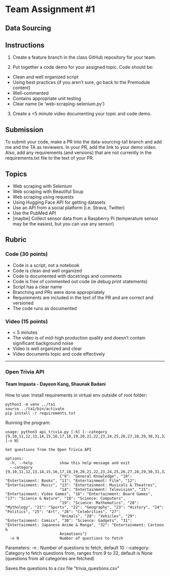 # Team Assignment #1
## Data Sourcing

## Instructions
1. Create a feature branch in the class GitHub repository for your team. 

2. Put together a code demo for your assigned topic. 
Code should be:
* Clean and well organized script
* Using best practices (if you aren’t sure, go back to the Premodule content)
* Well-commented
* Contains appropriate unit testing
* Clear name (ie ‘web-scraping-selenium.py’)

3. Create a <5 minute video documenting your topic and code demo. 

## Submission
To submit your code, make a PR into the data-sourcing-ta1 branch and add me and the TA as reviewers. In your PR, add the link to your demo video. Also, add any requirements (and versions) that are not currently in the requirements.txt file to the text of your PR.

## Topics
* Web scraping with Selenium
* Web scraping with Beautiful Soup
* Web scraping using requests
* Using Hugging Face API for getting datasets
* Use an API from a social platform (i.e. Strava, Twitter)
* Use the PubMed API
* [maybe] Collect sensor data from a Raspberry Pi (temperature sensor may be the easiest, but you can use any sensor)

## Rubric
### Code (30 points)
* Code is a script, not a notebook
* Code is clean and well organized
* Code is documented with docstrings and comments 
* Code is free of commented out code (ie debug print statements)
* Script has a clear name
* Branching and PRs were done appropriately
* Requirements are included in the text of the PR and are correct and versioned
* The code runs as documented

### Video (15 points)
* < 5 minutes
* The video is of mid-high production quality and doesn’t contain significant background noise 
* Video is well organized and clear
* Video documents topic and code effectively

---

### Open Trivia API

#### Team Impasta - Dayeon Kang, Shaunak Badani

How to use:
Install requirements in virtual env outside of root folder:
```
python3 -m venv ../ta1
source ../ta1/bin/activate
pip install -r requirements.txt
```

Running the program:
```
usage: python3 api_trivia.py [-h] [--category {9,10,11,12,13,14,15,16,17,18,19,20,21,22,23,24,25,26,27,28,29,30,31,32}] [-n N]

Get questions from the Open Trivia API

options:
  -h, --help            show this help message and exit
  --category {9,10,11,12,13,14,15,16,17,18,19,20,21,22,23,24,25,26,27,28,29,30,31,32}
                        {"9": "General Knowledge", "10": "Entertainment: Books", "11": "Entertainment: Film", "12": "Entertainment: Music", "13": "Entertainment: Musicals & Theatres",
                        "14": "Entertainment: Television", "15": "Entertainment: Video Games", "16": "Entertainment: Board Games", "17": "Science & Nature", "18": "Science: Computers",
                        "19": "Science: Mathematics", "20": "Mythology", "21": "Sports", "22": "Geography", "23": "History", "24": "Politics", "25": "Art", "26": "Celebrities", "27":
                        "Animals", "28": "Vehicles", "29": "Entertainment: Comics", "30": "Science: Gadgets", "31": "Entertainment: Japanese Anime & Manga", "32": "Entertainment: Cartoon &
                        Animations"}
  -n N                  Number of questions to fetch
```

Parameters:
-n : Number of questions to fetch, default 10
--category: Category to fetch questions from, ranges from 9 to 32, default is None (questions from all categories are fetched)

Saves the questions to a csv file "trivia_questions.csv"